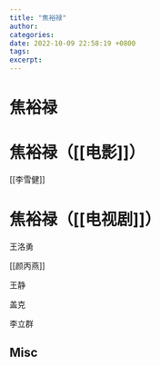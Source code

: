 ```yaml
---
title: "焦裕禄"
author: 
categories: 
date: 2022-10-09 22:58:19 +0800
tags: 
excerpt: 
---
```




# 焦裕禄







# 焦裕禄（[[电影]]）

[[李雪健]]


# 焦裕禄（[[电视剧]]）


王洛勇

[[颜丙燕]]

王静

盖克

李立群


## Misc

